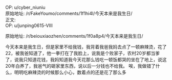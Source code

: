 
OP: u/cyber_niuniu  
原始地址: /r/FakeYoumo/comments/1f1hi4l/今天本来是我生日/  
正文:  
OP: u/junping0615-VIII  

 原始地址: /r/beiouxiaozhen/comments/1f0a8p4/今天本来是我生日/  

今天本来是我生日，但是家里不给我钱，我背着我爸我妈去点了一顿麻辣烫，花了22，被我爸知道了，他一拳打在了我脸上，说我是个败家子，农村20岁都当爹了，说我只知道花钱，我妈知道我今天花那么钱吃一顿饭都哭的坐在了地上，说这20年白养了，我爸气的砸家里东西，说以后一分钱也不给我。
唉，我做错了什么，明明吃麻辣烫的时候那么小心，数着点的还是花了那么多
